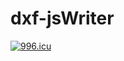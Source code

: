 # dxf-jsWriter

<a href="https://996.icu"><img src="https://img.shields.io/badge/link-996.icu-red.svg" alt="996.icu" /></a>
